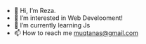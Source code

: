 - 👋 Hi, I’m Reza.
- 👀 I’m interested in Web Develooment!
- 🌱 I’m currently learning Js
- 📫 How to reach me muqtanas@gmail.com
